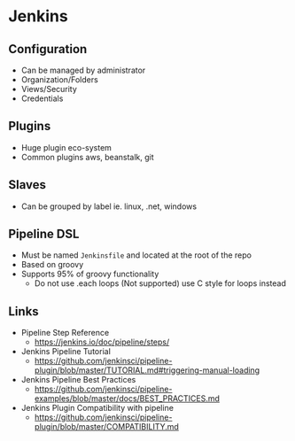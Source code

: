 # Jenkins

## Configuration
* Can be managed by administrator
* Organization/Folders
* Views/Security
* Credentials
## Plugins
* Huge plugin eco-system
* Common plugins aws, beanstalk, git
## Slaves
* Can be grouped by label ie. linux, .net, windows
## Pipeline DSL
* Must be named `Jenkinsfile` and located at the root of the repo
* Based on groovy
* Supports 95% of groovy functionality
  * Do not use .each loops (Not supported) use C style for loops instead
## Links
* Pipeline Step Reference
    * https://jenkins.io/doc/pipeline/steps/
* Jenkins Pipeline Tutorial
    * https://github.com/jenkinsci/pipeline-plugin/blob/master/TUTORIAL.md#triggering-manual-loading
* Jenkins Pipeline Best Practices
    * https://github.com/jenkinsci/pipeline-examples/blob/master/docs/BEST_PRACTICES.md
* Jenkins Plugin Compatibility with pipeline
    * https://github.com/jenkinsci/pipeline-plugin/blob/master/COMPATIBILITY.md